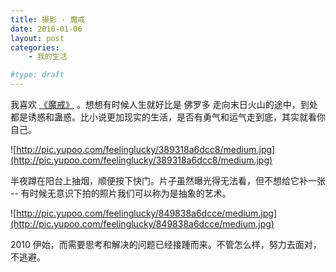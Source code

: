 ```yaml
---
title: 摄影 - 魔戒
date: 2010-01-06
layout: post
categories:
    - 我的生活

#type: draft
---
```


我喜欢 [《魔戒》](http://en.wikipedia.org/wiki/The_Lord_of_the_Rings) 。想想有时候人生就好比是 佛罗多 走向末日火山的途中，到处都是诱惑和蛊惑。比小说更加现实的生活，是否有勇气和运气走到底，其实就看你自己。

![http://pic.yupoo.com/feelinglucky/389318a6dcc8/medium.jpg](http://pic.yupoo.com/feelinglucky/389318a6dcc8/medium.jpg)

半夜蹲在阳台上抽烟，顺便按下快门。片子虽然曝光得无法看，但不想给它补一张 -- 有时候无意识下拍的照片我们可以称为是抽象的艺术。

![http://pic.yupoo.com/feelinglucky/849838a6dcce/medium.jpg](http://pic.yupoo.com/feelinglucky/849838a6dcce/medium.jpg)

2010 伊始，而需要思考和解决的问题已经接踵而来。不管怎么样，努力去面对，不逃避。
